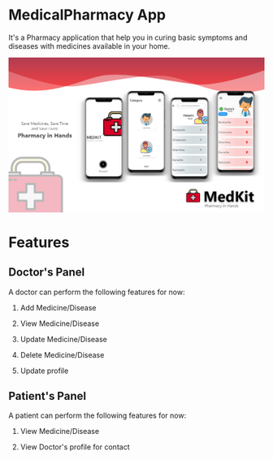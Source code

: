 # MedicalPharmacy App 

It's a Pharmacy application that help you in curing basic symptoms and diseases with medicines available in your home.

<img src="images/MedKit.png">

# Features
## Doctor's Panel
A doctor can perform the following features for now:

1. Add Medicine/Disease

2. View Medicine/Disease

3. Update Medicine/Disease

4. Delete Medicine/Disease

5. Update profile

## Patient's Panel
A patient can perform the following features for now:

1. View Medicine/Disease

2. View Doctor's profile for contact
